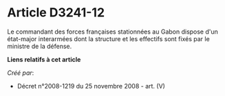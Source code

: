 # Article D3241-12

Le commandant des forces françaises stationnées au Gabon dispose d'un état-major interarmées dont la structure et les
effectifs sont fixés par le ministre de la défense.

**Liens relatifs à cet article**

_Créé par_:

  - Décret n°2008-1219 du 25 novembre 2008 - art. (V)
